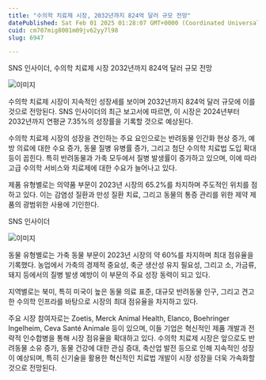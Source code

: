 ```yaml
---
title: "수의학 치료제 시장, 2032년까지 824억 달러 규모 전망"
datePublished: Sat Feb 01 2025 01:28:07 GMT+0000 (Coordinated Universal Time)
cuid: cm707mig8001m09jv62yy7l98
slug: 6947

---
```



SNS 인사이더, 수의학 치료제 시장 2032년까지 824억 달러 규모 전망

![이미지](https://cdn.hashnode.com/res/hashnode/image/upload/v1739261889869/f3d217e1-b1ed-4a84-9ef0-b6200045ed5d.jpeg)

수의학 치료제 시장이 지속적인 성장세를 보이며 2032년까지 824억 달러 규모에 이를 것으로 전망된다. SNS 인사이더의 최근 보고서에 따르면, 이 시장은 2024년부터 2032년까지 연평균 7.35%의 성장률을 기록할 것으로 예상된다.

수의학 치료제 시장의 성장을 견인하는 주요 요인으로는 반려동물 인간화 현상 증가, 예방 의료에 대한 수요 증가, 동물 질병 유병률 증가, 그리고 첨단 수의학 치료법 도입 확대 등이 꼽힌다. 특히 반려동물과 가축 모두에서 질병 발생률이 증가하고 있으며, 이에 따라 고급 수의학 서비스와 치료제에 대한 수요가 늘어나고 있다.

제품 유형별로는 의약품 부문이 2023년 시장의 65.2%를 차지하며 주도적인 위치를 점하고 있다. 이는 감염성 질환과 만성 질환 치료, 그리고 동물의 통증 관리를 위한 제약 제품의 광범위한 사용에 기인한다.

SNS 인사이더

![이미지](https://cdn.hashnode.com/res/hashnode/image/upload/v1739261892188/8eb10b50-e321-47ee-9470-1bfb3fad643b.jpeg)

동물 유형별로는 가축 동물 부문이 2023년 시장의 약 60%를 차지하며 최대 점유율을 기록했다. 농업에서 가축의 경제적 중요성, 축군 생산성 유지 필요성, 그리고 소, 가금류, 돼지 등에서의 질병 발생 예방이 이 부문의 주요 성장 동력이 되고 있다.

지역별로는 북미, 특히 미국이 높은 동물 의료 표준, 대규모 반려동물 인구, 그리고 견고한 수의학 인프라를 바탕으로 시장의 최대 점유율을 차지하고 있다.

주요 시장 참여자로는 Zoetis, Merck Animal Health, Elanco, Boehringer Ingelheim, Ceva Santé Animale 등이 있으며, 이들 기업은 혁신적인 제품 개발과 전략적 인수합병을 통해 시장 점유율을 확대하고 있다. 수의학 치료제 시장은 앞으로도 반려동물 소유 증가, 동물 건강에 대한 관심 증대, 축산업 발전 등으로 인해 지속적인 성장이 예상되며, 특히 신기술을 활용한 혁신적인 치료법 개발이 시장 성장을 더욱 가속화할 것으로 전망된다.
